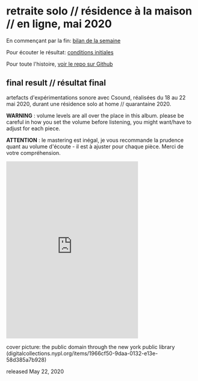 # retraite solo // résidence à la maison // en ligne, mai 2020

En commençant par la fin: [bilan de la semaine](./residencesolo/bilan.html)

Pour écouter le résultat: [conditions initiales](https://finartcialist.bandcamp.com/album/conditions-initiales)

Pour toute l'histoire, [voir le repo sur Github](https://www.github.com/finartcialist/residencesolo)

## final result // résultat final

artefacts d'expérimentations sonore avec Csound, réalisées du 18 au 22 mai 2020, durant une résidence solo at home // quarantaine 2020.

**WARNING** : volume levels are all over the place in this album. please be careful in how you set the volume before listening, you might want/have to adjust for each piece.

**ATTENTION** : le mastering est inégal, je vous recommande la prudence quant au volume d'écoute - il est à ajuster pour chaque pièce. Merci de votre compréhension.

<iframe style="border: 0; width: 350px; height: 470px;" src="https://bandcamp.com/EmbeddedPlayer/album=3016881075/size=large/bgcol=ffffff/linkcol=333333/tracklist=false/transparent=true/" seamless><a href="https://finartcialist.bandcamp.com/album/conditions-initiales">conditions initiales by finartcialist</a></iframe>

cover picture: the public domain through the new york public library (digitalcollections.nypl.org/items/1966cf50-9daa-0132-e13e-58d385a7b928)

released May 22, 2020
